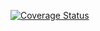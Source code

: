 [![Coverage Status](https://coveralls.io/repos/github/Prat33k-dev/cpp-boilerplate/badge.svg?branch=master)](https://coveralls.io/github/Prat33k-dev/cpp-boilerplate?branch=master)
